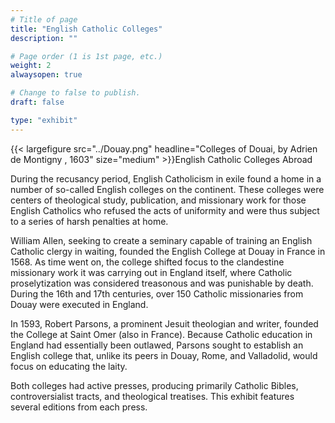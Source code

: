 ```yaml
---
# Title of page
title: "English Catholic Colleges"
description: ""

# Page order (1 is 1st page, etc.)
weight: 2
alwaysopen: true

# Change to false to publish.
draft: false

type: "exhibit"
---
```

{{< largefigure src="../Douay.png" headline="Colleges of Douai, by Adrien de Montigny , 1603" size="medium" >}}English Catholic Colleges Abroad



During the recusancy period, English Catholicism in exile found a home in a number of so-called English colleges on the continent. These colleges were centers of theological study, publication, and missionary work for those English Catholics who refused the acts of uniformity and were thus subject to a series of harsh penalties at home.

William Allen, seeking to create a seminary capable of training an English Catholic clergy in waiting, founded the English College at Douay in France in 1568. As time went on, the college shifted focus to the clandestine missionary work it was carrying out in England itself, where Catholic proselytization was considered treasonous and was punishable by death. During the 16th and 17th centuries, over 150 Catholic missionaries from Douay were executed in England.

In 1593, Robert Parsons, a prominent Jesuit theologian and writer, founded the College at Saint Omer (also in France). Because Catholic education in England had essentially been outlawed, Parsons sought to establish an English college that, unlike its peers in Douay, Rome, and Valladolid, would focus on educating the laity.

Both colleges had active presses, producing primarily Catholic Bibles, controversialist tracts, and theological treatises. This exhibit features several editions from each press.
